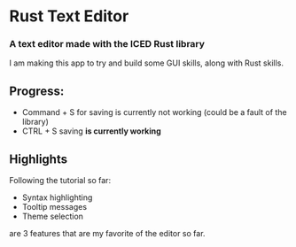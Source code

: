 # Rust Text Editor
### A text editor made with the ICED Rust library
I am making this app to try and build some GUI skills, along with Rust skills.

## Progress:
- Command + S for saving is currently not working (could be a fault of the library)
- CTRL + S saving **is currently working**

## Highlights
Following the tutorial so far:
- Syntax highlighting
- Tooltip messages
- Theme selection

are 3 features that are my favorite of the editor so far.
